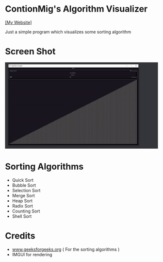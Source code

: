 # ContionMig's Algorithm Visualizer
[[My Website]](https://mitsuzi.xyz/)

Just a simple program which visualizes some sorting algorithm

# Screen Shot
![ScreenShot](https://github.com/ContionMig/Algorithm-Visualizer/blob/master/Algorithm%20Visualizer/ss/gif.gif)

# Sorting Algorithms
- Quick Sort
- Bubble Sort
- Selection Sort
- Merge Sort
- Heap Sort
- Radix Sort
- Counting Sort
- Shell Sort

# Credits
- www.geeksforgeeks.org ( For the sorting algorithms )
- IMGUI for rendering
